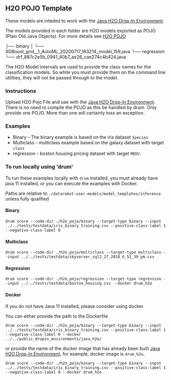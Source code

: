 ## H2O POJO Template

These models are inteded to work with the [Java H2O Drop-In Environment](../../public_dropin_environments/java_h2o/).

The models provided in each folder are H2O models exported as POJO (Plain Old Java Objects).  For more details see [H2O POJO](http://docs.h2o.ai/h2o/latest-stable/h2o-docs/productionizing.html)

├── binary
│   └── XGBoost_grid__1_AutoML_20200717_163214_model_159.java
└── regression
    └── drf_887c2e5b_0941_40b7_ae26_cae274c4b424.java

The H2O Model internals are used to provide the class names for the classification models. So while you must provide them on the command line utilities, they will not be passed through to the model.


### Instructions

Upload H2O Pojo File and use with the [Java H2O Drop-In Environment](../../public_dropin_environments/java_h2o/).  There is no need to compile the POJO as this be handled by drum.  Only provide one POJO.  More than one will certainly toss an exception.  

### Examples

* Binary - The binary example is based on the iris dataset `Species`
* Multiclass - multiclass example based on the galaxy dataset with target `class`
* regression - boston housing pricing dataset with target `MEDV`. 

### To run locally using 'drum'

To run these examples locally with `drum` installed, you must already have java 11 installed, or you can execute the examples with Docker.  

Paths are relative to `./datarobot-user-models/model_templates/inference` unless fully qualified

#### Binary 

`drum score --code-dir ./h2o_pojo/binary --target-type binary --input ../../tests/testdata/iris_binary_training.csv --positive-class-label 1 --negative-class-label 0`

#### Multiclass 

`drum score --code-dir ./h2o_pojo/multiclass --target-type multiclass --input ../../tests/testdata/skyserver_sql2_27_2018_6_51_39_pm.csv` 

#### Regression 

`drum score --code-dir ./h2o_pojo/regression --target-type regression --input ../../tests/testdata/boston_housing.csv --docker drum_h2o`

#### Docker

If you do not have Java 11 installed, please consider using docker.  

You can either provide the path to the Dockerfile

`drum score --code-dir ./h2o_pojo/binary --target-type binary --input ../../tests/testdata/iris_binary_training.csv --positive-class-label 1 --negative-class-label 0 --docker ../../public_dropin_environments/java_h2o/`

or provide the name of the docker image that has already been built [Java H2O Drop-In Environment](../../public_dropin_environments/java_h2o/), for example, docker image is `drum_h2o`.

`drum score --code-dir ./h2o_pojo/binary --target-type binary --input ../../tests/testdata/iris_binary_training.csv --positive-class-label 1 --negative-class-label 0 --docker drum_h2o`
